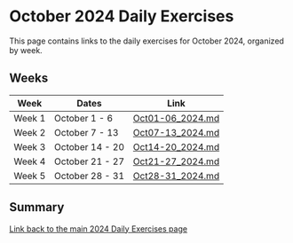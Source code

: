 # October 2024 Daily Exercises

This page contains links to the daily exercises for October 2024, organized by week.

## Weeks

| Week   | Dates           | Link                                 |
|--------|-----------------|--------------------------------------|
| Week 1 | October 1 - 6   | [Oct01-06_2024.md](Oct01-06_2024.md) |
| Week 2 | October 7 - 13  | [Oct07-13_2024.md](Oct07-13_2024.md) |
| Week 3 | October 14 - 20 | [Oct14-20_2024.md](Oct14-20_2024.md) |
| Week 4 | October 21 - 27 | [Oct21-27_2024.md](Oct21-27_2024.md) |
| Week 5 | October 28 - 31 | [Oct28-31_2024.md](Oct28-31_2024.md) |

## Summary

[Link back to the main 2024 Daily Exercises page](2024-Daily-Exercises.md)